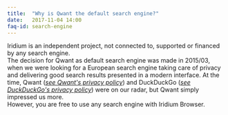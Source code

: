 ```yaml
---
title:	"Why is Qwant the default search engine?"
date:	2017-11-04 14:00
faq-id:	search-engine
---
```


Iridium is an independent project, not connected to, supported or financed by any search engine.    
The decision for Qwant as default search engine was made in 2015/03, when we were looking for a European search engine taking care of privacy and delivering good search results presented in a modern interface. 
At the time, Qwant (*[see Qwant's privacy policy](https://about.qwant.com/legal/privacy/ "see Qwant's privacy policy")*) and DuckDuckGo (*[see DuckDuckGo's privacy policy](https://duckduckgo.com/privacy "see DuckDuckGo's privacy policy")*) were on our radar, but Qwant simply impressed us more.     
However, you are free to use any search engine with Iridium Browser.
